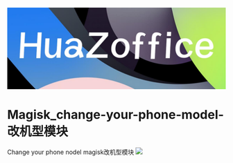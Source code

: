 ![](go.jpg)

# Magisk_change-your-phone-model-改机型模块
Change your phone nodel    magisk改机型模块
[![](https://img.shields.io/badge/HuaZoffice-MyCoolapk-green)](http://www.coolapk.com/u/3752133)
